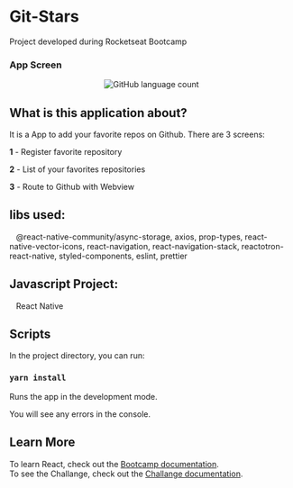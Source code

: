 # Git-Stars

Project developed during Rocketseat Bootcamp

### App Screen

<p align="center">
  <img alt="GitHub language count" src="https://github.com/keepact/Git-Stars-React-Native/blob/master/app-preview.png">
</p>

## What is this application about?

It is a App to add your favorite repos on Github. There are 3 screens: 

<strong>1</strong> - Register favorite repository 

<strong>2</strong> - List of your favorites repositories

<strong>3</strong> - Route to Github with Webview

## libs used:
  
 @react-native-community/async-storage, axios, prop-types, react-native-vector-icons, react-navigation, react-navigation-stack, reactotron-react-native, styled-components, eslint, prettier
 
## Javascript Project:
 
 React Native

## Scripts

In the project directory, you can run:

### `yarn install`

Runs the app in the development mode.<br />

You will see any errors in the console.

## Learn More

To learn React, check out the [Bootcamp documentation](https://rocketseat.com.br).<br />
To see the Challange, check out the [Challange documentation](https://github.com/Rocketseat/bootcamp-gostack-desafio-06/blob/master/README.md#desafio-06-aplica%C3%A7%C3%A3o-com-react-native).
